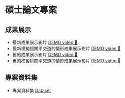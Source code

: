 # 碩士論文專案

## 成果展示

- 最新成果展示影片 [DEMO video 🤗](https://youtu.be/OllbfLcaicU)
- 最新模擬擅闖平交道的情形成果展示影片 [DEMO video 🤗](https://youtu.be/NGZjUl61wJA)
- 舊的成果展示影片 [DEMO video 🤗](https://youtu.be/-VjSUD6s96o)
- 舊的模擬擅闖平交道的情形成果展示影片 [DEMO video 🤗](https://youtu.be/0xB_mGdpkyA)
## 專案資料集

- 專案資料集 [Dataset](https://universe.roboflow.com/railway-level-crossing/railway_level_crossing)